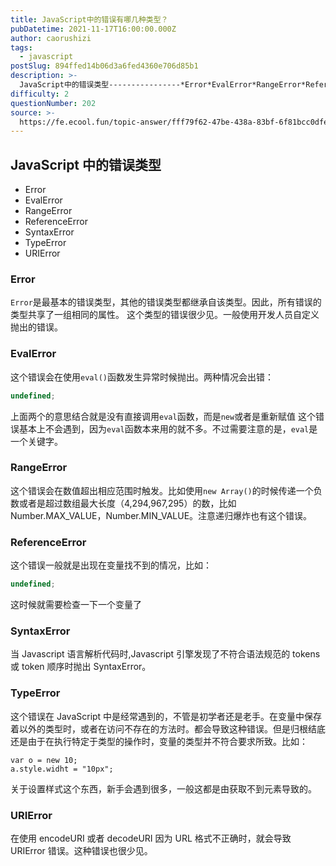 ```yaml
---
title: JavaScript中的错误有哪几种类型？
pubDatetime: 2021-11-17T16:00:00.000Z
author: caorushizi
tags:
  - javascript
postSlug: 894ffed14b06d3a6fed4360e706d85b1
description: >-
  JavaScript中的错误类型----------------*Error*EvalError*RangeError*ReferenceError*SyntaxError*TypeError*URI
difficulty: 2
questionNumber: 202
source: >-
  https://fe.ecool.fun/topic-answer/fff79f62-47be-438a-83bf-6f81bcc0dfe9?orderBy=updateTime&order=desc&tagId=10
---
```


## JavaScript 中的错误类型

- Error
- EvalError
- RangeError
- ReferenceError
- SyntaxError
- TypeError
- URIError

### Error

`Error`是最基本的错误类型，其他的错误类型都继承自该类型。因此，所有错误的类型共享了一组相同的属性。 这个类型的错误很少见。一般使用开发人员自定义抛出的错误。

### EvalError

这个错误会在使用`eval()`函数发生异常时候抛出。两种情况会出错：

```typescript
undefined;
```

上面两个的意思结合就是没有直接调用`eval`函数，而是`new`或者是重新赋值 这个错误基本上不会遇到，因为`eval`函数本来用的就不多。不过需要注意的是，`eval`是一个关键字。

### RangeError

这个错误会在数值超出相应范围时触发。比如使用`new Array()`的时候传递一个负数或者是超过数组最大长度（4,294,967,295）的数，比如 Number.MAX_VALUE，Number.MIN_VALUE。注意递归爆炸也有这个错误。

### ReferenceError

这个错误一般就是出现在变量找不到的情况，比如：

```typescript
undefined;
```

这时候就需要检查一下一个变量了

### SyntaxError

当 Javascript 语言解析代码时,Javascript 引擎发现了不符合语法规范的 tokens 或 token 顺序时抛出 SyntaxError。

### TypeError

这个错误在 JavaScript 中是经常遇到的，不管是初学者还是老手。在变量中保存着以外的类型时，或者在访问不存在的方法时。都会导致这种错误。但是归根结底还是由于在执行特定于类型的操作时，变量的类型并不符合要求所致。比如：

    var o = new 10;
    a.style.widht = "10px";

关于设置样式这个东西，新手会遇到很多，一般这都是由获取不到元素导致的。

### URIError

在使用 encodeURI 或者 decodeURI 因为 URL 格式不正确时，就会导致 URIError 错误。这种错误也很少见。

